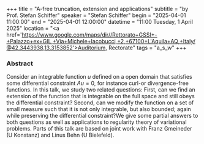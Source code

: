 +++
title = "A-free truncation, extension and applications"
subtitle = "by Prof. Stefan Schiffer"
speaker = "Stefan Schiffer"
begin = "2025-04-01 11:00:00"
end = "2025-04-01 12:00:00"
datetime = "11:00 Tuesday, 1 April 2025"
location = "<a href='https://www.google.com/maps/dir//Rettorato+GSSI+-+Palazzo+ex+GIL,+Via+Michele+Iacobucci,+2,+67100+L'Aquila+AQ,+Italy/@42.3443938,13.3153852'>Auditorium, Rectorate</a>"
tags = "a_s_w"
+++

### Abstract
Consider an integrable function $u$ defined on a open domain that satisfies some differential constraint $A u=0$, for instance curl-or divergence-free functions. In this talk, we study two related questions: First, can we find an extension of the function that is integrable on the full space and still obeys the differential constraint? Second, can we modify the function on a set of small measure such that it is not only integrable, but also bounded; again while preserving the differential constraint?We give some partial answers to both questions as well as applications to regularity theory of variational problems. Parts of this talk are based on joint work with Franz Gmeineder (U Konstanz) and Linus Behn (U Bielefeld).
